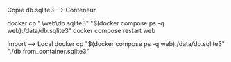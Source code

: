 Copie db.sqlite3 --> Conteneur

docker cp ".\web\db.sqlite3" "$(docker compose ps -q web):/data/db.sqlite3"
docker compose restart web

Import --> Local
docker cp "$(docker compose ps -q web):/data/db.sqlite3" "./db.from_container.sqlite3"